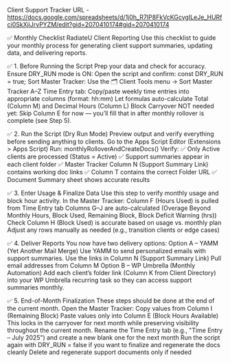 Client Support Tracker URL - https://docs.google.com/spreadsheets/d/1j0h_R7IP8FkVcKGcygILeJe_HURfci0SkXjiJryPYZM/edit?gid=2070410174#gid=2070410174

✅ Monthly Checklist
RadiateU Client Reporting Use this checklist to guide your monthly process for generating client support summaries, updating data, and delivering reports.


✅ 1. Before Running the Script
Prep your data and check for accuracy.
Ensure DRY_RUN mode is ON: Open the script and confirm:
const DRY_RUN = true;
Sort Master Tracker: Use the 🗂 Client Tools menu → Sort Master Tracker A–Z
Time Entry tab:
Copy/paste weekly time entries into appropriate columns (format: hh:mm)
Let formulas auto-calculate Total (Column M) and Decimal Hours (Column L)
Block Carryover NOT needed yet: Skip Column E for now — you’ll fill that in after monthly rollover is complete (see Step 5).

✅ 2. Run the Script (Dry Run Mode)
Preview output and verify everything before sending anything to clients.
Go to the Apps Script Editor (Extensions > Apps Script)
Run: monthlyRolloverAndCreateDocs()
Verify:
✅ Only Active clients are processed (Status = Active)
✅ Support summaries appear in each client folder
✅ Master Tracker Column N (Support Summary Link) contains working doc links
✅ Column T contains the correct Folder URL
✅ Document Summary sheet shows accurate results


✅ 3. Enter Usage & Finalize Data
Use this step to verify monthly usage and block hour activity.
In the Master Tracker:
Column F (Hours Used) is pulled from Time Entry tab
Columns G–J are auto-calculated (Overage Beyond Monthly Hours, Block Used, Remaining Block, Block Deficit Warning (hrs))
Check Column H (Block Used) is accurate based on usage vs. monthly plan
Adjust any rows manually as needed (e.g., transition clients or edge cases)


✅ 4. Deliver Reports
You now have two delivery options:
Option A – YAMM (Yet Another Mail Merge)
Use YAMM to send personalized emails with support summaries.
Use the links in Column N (Support Summary Link)
Pull email addresses from Column M
Option B – WP Umbrella (Monthly Automation)
Add each client’s folder link (Column K from Client Directory) into your WP Umbrella recurring task so they can access support summaries monthly.


✅ 5. End-of-Month Finalization
These steps should be done at the end of the current month.
Open the Master Tracker:
Copy values from Column I (Remaining Block)
Paste values only into Column E (Block Hours Available)
This locks in the carryover for next month while preserving visibility throughout the current month.
Rename the Time Entry tab (e.g., "Time Entry – July 2025") and create a new blank one for the next month
Run the script again with DRY_RUN = false if you want to finalize and regenerate the docs cleanly
Delete and regenerate support documents only if needed



